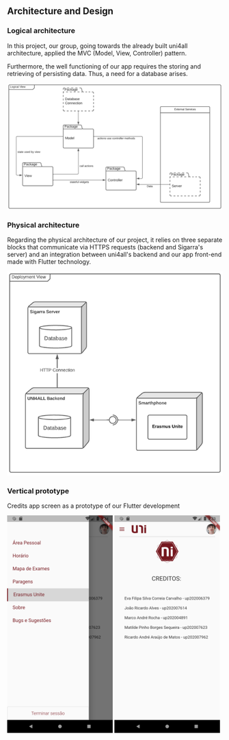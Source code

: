 
## Architecture and Design


### Logical architecture

In this project, our group, going towards the already built uni4all architecture, applied the MVC (Model, View, Controller) pattern.

Furthermore, the well functioning of our app requires the storing and retrieving of persisting data. Thus, a need for a database arises.

![DeploymentView](../images/logical_uml.png)

### Physical architecture

Regarding the physical architecture of our project, it relies on three separate blocks that communicate via HTTPS requests (backend and Sigarra's server) and an integration between uni4all's backend and our app front-end made with Flutter technology.

![DeploymentView](../images/deployment_uml.png)


### Vertical prototype

Credits app screen as a prototype of our Flutter development

<img src="../images/drawer.png" alt="drawing" width="49%"/> <img src="../images/credits.png" alt="drawing" width="49%"/>

